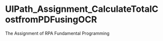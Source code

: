 # UIPath_Assignment_CalculateTotalCostfromPDFusingOCR
The Assignment  of RPA Fundamental Programming
